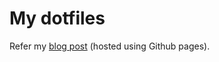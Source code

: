# My dotfiles

Refer my
[blog post](https://shibisuriya.github.io/blog/blog/home-i-manage-my-dotfiles-2)
(hosted using Github pages).

